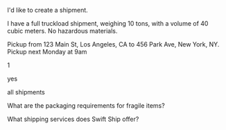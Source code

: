 I'd like to create a shipment.

I have a full truckload shipment, weighing 10 tons, with a volume of 40 cubic meters. No hazardous materials.

Pickup from 123 Main St, Los Angeles, CA to 456 Park Ave, New York, NY. Pickup next Monday at 9am

1

yes


all shipments


What are the packaging requirements for fragile items?

What shipping services does Swift Ship offer?